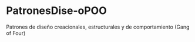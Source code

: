 # PatronesDise-oPOO
Patrones de diseño creacionales, estructurales y de comportamiento (Gang of Four)
